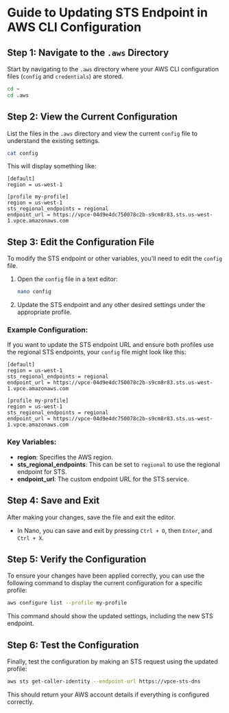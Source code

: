 # Guide to Updating STS Endpoint in AWS CLI Configuration

## Step 1: Navigate to the `.aws` Directory

Start by navigating to the `.aws` directory where your AWS CLI configuration files (`config` and `credentials`) are stored.

```bash
cd ~
cd .aws
```

## Step 2: View the Current Configuration

List the files in the `.aws` directory and view the current `config` file to understand the existing settings.

```bash
cat config
```

This will display something like:

```plaintext
[default]
region = us-west-1

[profile my-profile]
region = us-west-1
sts_regional_endpoints = regional
endpoint_url = https://vpce-04d9e4dc750078c2b-s9cm8r83.sts.us-west-1.vpce.amazonaws.com
```

## Step 3: Edit the Configuration File

To modify the STS endpoint or other variables, you'll need to edit the `config` file.

1. Open the `config` file in a text editor:

    ```bash
    nano config
    ```

2. Update the STS endpoint and any other desired settings under the appropriate profile.

### Example Configuration:

If you want to update the STS endpoint URL and ensure both profiles use the regional STS endpoints, your `config` file might look like this:

```plaintext
[default]
region = us-west-1
sts_regional_endpoints = regional
endpoint_url = https://vpce-04d9e4dc750078c2b-s9cm8r83.sts.us-west-1.vpce.amazonaws.com

[profile my-profile]
region = us-west-1
sts_regional_endpoints = regional
endpoint_url = https://vpce-04d9e4dc750078c2b-s9cm8r83.sts.us-west-1.vpce.amazonaws.com
```

### Key Variables:
- **region**: Specifies the AWS region.
- **sts_regional_endpoints**: This can be set to `regional` to use the regional endpoint for STS.
- **endpoint_url**: The custom endpoint URL for the STS service.

## Step 4: Save and Exit

After making your changes, save the file and exit the editor.

- In Nano, you can save and exit by pressing `Ctrl + O`, then `Enter`, and `Ctrl + X`.

## Step 5: Verify the Configuration

To ensure your changes have been applied correctly, you can use the following command to display the current configuration for a specific profile:

```bash
aws configure list --profile my-profile
```

This command should show the updated settings, including the new STS endpoint.

## Step 6: Test the Configuration

Finally, test the configuration by making an STS request using the updated profile:

```bash
aws sts get-caller-identity --endpoint-url https://vpce-sts-dns
```

This should return your AWS account details if everything is configured correctly.
